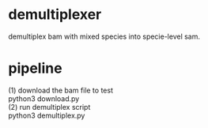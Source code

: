 # demultiplexer
demultiplex bam with mixed species into specie-level sam.


# pipeline
(1) download the bam file to test<br>
python3 download.py<br>
(2) run demultiplex script<br>
python3 demultiplex.py<br>
